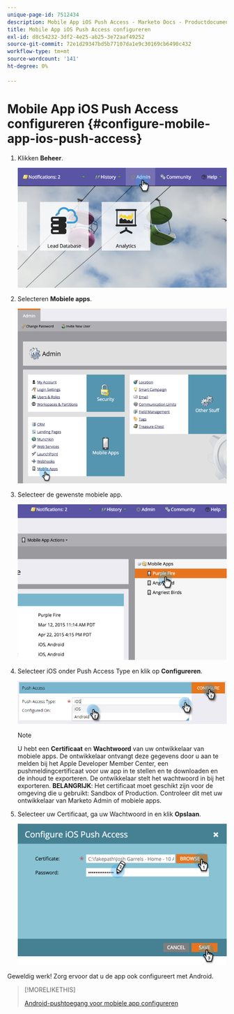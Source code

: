 ```yaml
---
unique-page-id: 7512434
description: Mobile App iOS Push Access - Marketo Docs - Productdocumentatie configureren
title: Mobile App iOS Push Access configureren
exl-id: d8c54232-3df2-4e25-ab25-3e72aaf49252
source-git-commit: 72e1d29347bd5b77107da1e9c30169cb6490c432
workflow-type: tm+mt
source-wordcount: '141'
ht-degree: 0%

---
```


# Mobile App iOS Push Access configureren {#configure-mobile-app-ios-push-access}

1. Klikken **Beheer**.

   ![](assets/image2015-4-22-16-3a12-3a32.png)

1. Selecteren **Mobiele apps**.

   ![](assets/image2015-4-22-16-3a14-3a29.png)

1. Selecteer de gewenste mobiele app.

   ![](assets/image2015-4-22-16-3a33-3a19.png)

1. Selecteer iOS onder Push Access Type en klik op **Configureren**.

   ![](assets/image2016-6-10-11-3a37-3a9.png)

   >[!NOTE]
   >
   >U hebt een **Certificaat** en **Wachtwoord** van uw ontwikkelaar van mobiele apps. De ontwikkelaar ontvangt deze gegevens door u aan te melden bij het Apple Developer Member Center, een pushmeldingcertificaat voor uw app in te stellen en te downloaden en de inhoud te exporteren. De ontwikkelaar stelt het wachtwoord in bij het exporteren. **BELANGRIJK**: Het certificaat moet geschikt zijn voor de omgeving die u gebruikt: Sandbox of Production. Controleer dit met uw ontwikkelaar van Marketo Admin of mobiele apps.

1. Selecteer uw Certificaat, ga uw Wachtwoord in en klik **Opslaan**.

   ![](assets/image2015-4-22-17-3a19-3a18.png)

Geweldig werk! Zorg ervoor dat u de app ook configureert met Android.

>[!MORELIKETHIS]
>
>[Android-pushtoegang voor mobiele app configureren](/help/marketo/product-docs/mobile-marketing/admin/configure-mobile-app-android-push-access.md)

